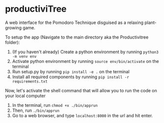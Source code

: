 # productiviTree
A web interface for the Pomodoro Technique disguised as a relaxing plant-growing game.

To setup the app (Navigate to the main directory aka the Productivitree folder):
1. (If you haven't already) Create a python environment by running `python3 -m venv env` 
2. Activate python environment by running `source env/bin/activate` on the terminal
3. Run setup.py by running `pip install -e .` on the terminal
4. Install all required components by running `pip install -r requirements.txt`

Now, let's activate the shell command that will allow you to run the code on your local computer
1. In the terminal, run `chmod +x ./bin/apprun`
2. Then, run `./bin/apprun`
3. Go to a web browser, and type `localhost:8000` in the url and hit enter.
